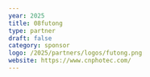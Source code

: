 ```yaml
---
year: 2025
title: 08futong
type: partner
draft: false
category: sponsor
logo: /2025/partners/logos/futong.png
website: https://www.cnphotec.com/
---
```

